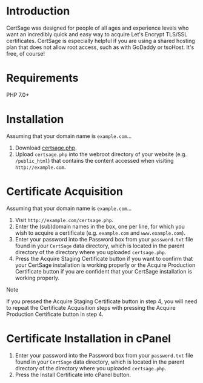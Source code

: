 # Introduction

CertSage was designed for people of all ages and experience levels who want an incredibly quick and easy way to acquire Let's Encrypt TLS/SSL certificates. CertSage is especially helpful if you are using a shared hosting plan that does not allow root access, such as with GoDaddy or tsoHost. It's free, of course!

# Requirements

PHP 7.0+

# Installation

Assuming that your domain name is `example.com`...

1. Download [certsage.php](certsage.php).
2. Upload `certsage.php` into the webroot directory of your website (e.g. `/public_html`) that contains the content accessed when visiting `http://example.com`.

# Certificate Acquisition

Assuming that your domain name is `example.com`...

1. Visit `http://example.com/certsage.php`.
2. Enter the (sub)domain names in the box, one per line, for which you wish to acquire a certificate (e.g. `example.com` and `www.example.com`).
3. Enter your password into the Password box from your `password.txt` file found in your `CertSage` data directory, which is located in the parent directory of the directory where you uploaded `certsage.php`.
4. Press the Acquire Staging Certificate button if you want to confirm that your CertSage installation is working properly or the Acquire Production Certificate button if you are confident that your CertSage installation is working properly.

> [!NOTE]
> If you pressed the Acquire Staging Certificate button in step 4, you will need to repeat the Certificate Acquisition steps with pressing the Acquire Production Certificate button in step 4.

# Certificate Installation in cPanel

1. Enter your password into the Password box from your `password.txt` file found in your `CertSage` data directory, which is located in the parent directory of the directory where you uploaded `certsage.php`.
2. Press the Install Certificate into cPanel button.